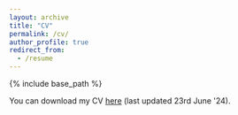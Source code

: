 ```yaml
---
layout: archive
title: "CV"
permalink: /cv/
author_profile: true
redirect_from:
  - /resume
---
```


{% include base_path %}

You can download my CV [here](https://alvaro-budria.github.io/files/CV.pdf) (last updated 23rd June '24).
